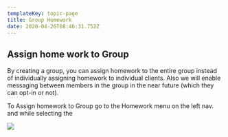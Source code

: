 ```yaml
---
templateKey: topic-page
title: Group Homework
date: 2020-04-26T08:46:31.752Z
---
```

## Assign home work to Group

By creating a group, you can assign homework to the entire group instead of individually assigning homework to individual clients. Also we will enable messaging between members in the group in the near future (which they can opt-in or not).

To Assign homework to Group go to the Homework menu on the left nav. and while selecting the 

![](/img/group_homework.png)
